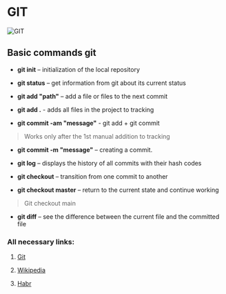# GIT
![GIT](https://fuzeservers.ru/wp-content/uploads/1/7/c/17c86d4f862234bbc3a2f0a432a9f850.jpeg)
## Basic commands git

* **git init** – initialization of the local repository

* **git status** – get information from git about its current status

* **git add "path"** – add a file or files to the next commit

* **git add .** - adds all files in the project to tracking

* **git commit -am "message"** - git add + git commit
>Works only after the 1st manual addition to tracking

* **git commit -m "message"** – creating a commit.

* **git log** – displays the history of all commits with their hash codes

* **git checkout** – transition from one commit to another

* **git checkout master** – return to the current state and continue working
>Git checkout main

* **git diff** – see the difference between the current file and the committed file

### All necessary links:

1. [Git](https://git-scm.com)

2. [Wikipedia](https://ru.wikipedia.org/wiki/Git)

3. [Habr](https://habr.com/ru/articles/472600/)